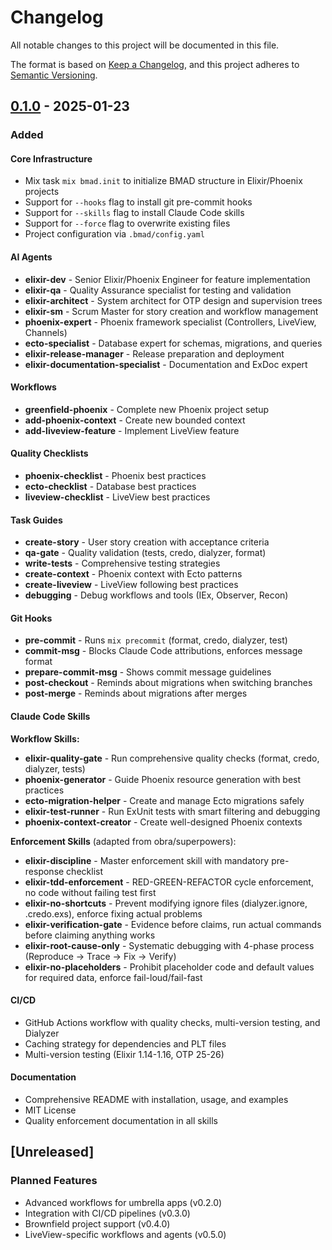 # Changelog

All notable changes to this project will be documented in this file.

The format is based on [Keep a Changelog](https://keepachangelog.com/en/1.0.0/),
and this project adheres to [Semantic Versioning](https://semver.org/spec/v2.0.0.html).

## [0.1.0] - 2025-01-23

### Added

#### Core Infrastructure
- Mix task `mix bmad.init` to initialize BMAD structure in Elixir/Phoenix projects
- Support for `--hooks` flag to install git pre-commit hooks
- Support for `--skills` flag to install Claude Code skills
- Support for `--force` flag to overwrite existing files
- Project configuration via `.bmad/config.yaml`

#### AI Agents
- **elixir-dev** - Senior Elixir/Phoenix Engineer for feature implementation
- **elixir-qa** - Quality Assurance specialist for testing and validation
- **elixir-architect** - System architect for OTP design and supervision trees
- **elixir-sm** - Scrum Master for story creation and workflow management
- **phoenix-expert** - Phoenix framework specialist (Controllers, LiveView, Channels)
- **ecto-specialist** - Database expert for schemas, migrations, and queries
- **elixir-release-manager** - Release preparation and deployment
- **elixir-documentation-specialist** - Documentation and ExDoc expert

#### Workflows
- **greenfield-phoenix** - Complete new Phoenix project setup
- **add-phoenix-context** - Create new bounded context
- **add-liveview-feature** - Implement LiveView feature

#### Quality Checklists
- **phoenix-checklist** - Phoenix best practices
- **ecto-checklist** - Database best practices
- **liveview-checklist** - LiveView best practices

#### Task Guides
- **create-story** - User story creation with acceptance criteria
- **qa-gate** - Quality validation (tests, credo, dialyzer, format)
- **write-tests** - Comprehensive testing strategies
- **create-context** - Phoenix context with Ecto patterns
- **create-liveview** - LiveView following best practices
- **debugging** - Debug workflows and tools (IEx, Observer, Recon)

#### Git Hooks
- **pre-commit** - Runs `mix precommit` (format, credo, dialyzer, test)
- **commit-msg** - Blocks Claude Code attributions, enforces message format
- **prepare-commit-msg** - Shows commit message guidelines
- **post-checkout** - Reminds about migrations when switching branches
- **post-merge** - Reminds about migrations after merges

#### Claude Code Skills

**Workflow Skills:**
- **elixir-quality-gate** - Run comprehensive quality checks (format, credo, dialyzer, tests)
- **phoenix-generator** - Guide Phoenix resource generation with best practices
- **ecto-migration-helper** - Create and manage Ecto migrations safely
- **elixir-test-runner** - Run ExUnit tests with smart filtering and debugging
- **phoenix-context-creator** - Create well-designed Phoenix contexts

**Enforcement Skills** (adapted from obra/superpowers):
- **elixir-discipline** - Master enforcement skill with mandatory pre-response checklist
- **elixir-tdd-enforcement** - RED-GREEN-REFACTOR cycle enforcement, no code without failing test first
- **elixir-no-shortcuts** - Prevent modifying ignore files (dialyzer.ignore, .credo.exs), enforce fixing actual problems
- **elixir-verification-gate** - Evidence before claims, run actual commands before claiming anything works
- **elixir-root-cause-only** - Systematic debugging with 4-phase process (Reproduce → Trace → Fix → Verify)
- **elixir-no-placeholders** - Prohibit placeholder code and default values for required data, enforce fail-loud/fail-fast

#### CI/CD
- GitHub Actions workflow with quality checks, multi-version testing, and Dialyzer
- Caching strategy for dependencies and PLT files
- Multi-version testing (Elixir 1.14-1.16, OTP 25-26)

#### Documentation
- Comprehensive README with installation, usage, and examples
- MIT License
- Quality enforcement documentation in all skills

## [Unreleased]

### Planned Features
- Advanced workflows for umbrella apps (v0.2.0)
- Integration with CI/CD pipelines (v0.3.0)
- Brownfield project support (v0.4.0)
- LiveView-specific workflows and agents (v0.5.0)

[0.1.0]: https://github.com/mkreyman/bmad-elixir/releases/tag/v0.1.0
